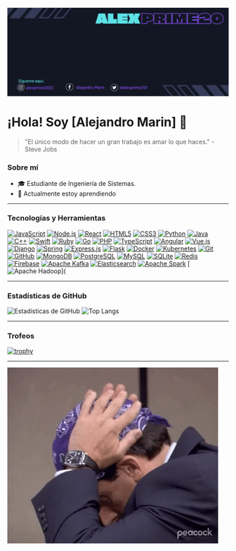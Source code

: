 ![Header](https://raw.githubusercontent.com/Alexprime20/Alexprime20/main/Alexprime20%20(4).png)

# ¡Hola! Soy [Alejandro Marin] 👋

> "El único modo de hacer un gran trabajo es amar lo que haces." - Steve Jobs

### Sobre mí
- 🎓 Estudiante de Ingeniería de Sistemas.
- 🌱 Actualmente estoy aprendiendo

---

### Tecnologías y Herramientas
[![JavaScript](https://img.shields.io/badge/-JavaScript-black?style=plastic-square&logo=javascript&logoWidth=40&logoHeight=40)](https://www.javascript.com/)
[![Node.js](https://img.shields.io/badge/-Node.js-black?style=plastic-square&logo=node.js&logoWidth=40&logoHeight=40)](https://nodejs.org/)
[![React](https://img.shields.io/badge/-React-black?style=plastic-square&logo=react&logoWidth=40&logoHeight=40)](https://reactjs.org/)
[![HTML5](https://img.shields.io/badge/-HTML5-black?style=plastic-square&logo=html5&logoWidth=40&logoHeight=40)](https://developer.mozilla.org/en-US/docs/Web/Guide/HTML/HTML5)
[![CSS3](https://img.shields.io/badge/-CSS3-black?style=plastic-square&logo=css3&logoWidth=40&logoHeight=40)](https://developer.mozilla.org/en-US/docs/Web/CSS)
[![Python](https://img.shields.io/badge/-Python-black?style=plastic-square&logo=python&logoWidth=40&logoHeight=40)](https://www.python.org/)
[![Java](https://img.shields.io/badge/-Java-black?style=plastic-square&logo=java&logoWidth=40&logoHeight=40)](https://www.java.com/)
[![C++](https://img.shields.io/badge/-C++-black?style=plastic-square&logo=c%2B%2B&logoWidth=40&logoHeight=40)](https://www.cplusplus.com/)
[![Swift](https://img.shields.io/badge/-Swift-black?style=plastic-square&logo=swift&logoWidth=40&logoHeight=40)](https://swift.org/)
[![Ruby](https://img.shields.io/badge/-Ruby-black?style=plastic-square&logo=ruby&logoWidth=40&logoHeight=40)](https://www.ruby-lang.org/)
[![Go](https://img.shields.io/badge/-Go-black?style=plastic-square&logo=go&logoWidth=40&logoHeight=40)](https://golang.org/)
[![PHP](https://img.shields.io/badge/-PHP-black?style=plastic-square&logo=php&logoWidth=40&logoHeight=40)](https://www.php.net/)
[![TypeScript](https://img.shields.io/badge/-TypeScript-black?style=plastic-square&logo=typescript&logoWidth=40&logoHeight=40)](https://www.typescriptlang.org/)
[![Angular](https://img.shields.io/badge/-Angular-black?style=plastic-square&logo=angular&logoWidth=40&logoHeight=40)](https://angular.io/)
[![Vue.js](https://img.shields.io/badge/-Vue.js-black?style=plastic-square&logo=vue.js&logoWidth=40&logoHeight=40)](https://vuejs.org/)
[![Django](https://img.shields.io/badge/-Django-black?style=plastic-square&logo=django&logoWidth=40&logoHeight=40)](https://www.djangoproject.com/)
[![Spring](https://img.shields.io/badge/-Spring-black?style=plastic-square&logo=spring&logoWidth=40&logoHeight=40)](https://spring.io/)
[![Express.js](https://img.shields.io/badge/-Express.js-black?style=plastic-square&logo=express&logoWidth=40&logoHeight=40)](https://expressjs.com/)
[![Flask](https://img.shields.io/badge/-Flask-black?style=plastic-square&logo=flask&logoWidth=40&logoHeight=40)](https://palletsprojects.com/p/flask/)
[![Docker](https://img.shields.io/badge/-Docker-black?style=plastic-square&logo=docker&logoWidth=40&logoHeight=40)](https://www.docker.com/)
[![Kubernetes](https://img.shields.io/badge/-Kubernetes-black?style=plastic-square&logo=kubernetes&logoWidth=40&logoHeight=40)](https://kubernetes.io/)
[![Git](https://img.shields.io/badge/-Git-black?style=plastic-square&logo=git&logoWidth=40&logoHeight=40)](https://git-scm.com/)
[![GitHub](https://img.shields.io/badge/-GitHub-black?style=plastic-square&logo=github&logoWidth=40&logoHeight=40)](https://github.com/)
[![MongoDB](https://img.shields.io/badge/-MongoDB-black?style=plastic-square&logo=mongodb&logoWidth=40&logoHeight=40)](https://www.mongodb.com/)
[![PostgreSQL](https://img.shields.io/badge/-PostgreSQL-black?style=plastic-square&logo=postgresql&logoWidth=40&logoHeight=40)](https://www.postgresql.org/)
[![MySQL](https://img.shields.io/badge/-MySQL-black?style=plastic-square&logo=mysql&logoWidth=40&logoHeight=40)](https://www.mysql.com/)
[![SQLite](https://img.shields.io/badge/-SQLite-black?style=plastic-square&logo=sqlite&logoWidth=40&logoHeight=40)](https://www.sqlite.org/)
[![Redis](https://img.shields.io/badge/-Redis-black?style=plastic-square&logo=redis&logoWidth=40&logoHeight=40)](https://redis.io/)
[![Firebase](https://img.shields.io/badge/-Firebase-black?style=plastic-square&logo=firebase&logoWidth=40&logoHeight=40)](https://firebase.google.com/)
[![Apache Kafka](https://img.shields.io/badge/-Apache%20Kafka-black?style=plastic-square&logo=apache%20kafka&logoWidth=40&logoHeight=40)](https://kafka.apache.org/)
[![Elasticsearch](https://img.shields.io/badge/-Elasticsearch-black?style=plastic-square&logo=elasticsearch&logoWidth=40&logoHeight=40)](https://www.elastic.co/elasticsearch/)
[![Apache Spark](https://img.shields.io/badge/-Apache%20Spark-black?style=plastic-square&logo=apache%20spark&logoWidth=40&logoHeight=40)](https://spark.apache.org/)
[![Apache Hadoop](https://img.shields.io/badge/-Apache%20Hadoop-black?style=plastic-square&logo=apache%20hadoop&logoWidth=40&logoHeight=40)](


---

### Estadísticas de GitHub
![Estadísticas de GitHub](https://github-readme-stats.vercel.app/api?username=Alexprime20&show_icons=true&theme=radical)
![Top Langs](https://github-readme-stats.vercel.app/api/top-langs/?username=Alexprime20&layout=compact&theme=radical)

---

### Trofeos
[![trophy](https://github-profile-trophy.vercel.app/?username=Alexprime20)](https://github.com/ryo-ma/github-profile-trophy)

---

![GIF](https://raw.githubusercontent.com/Alexprime20/Alexprime20/main/giphy.webp)

